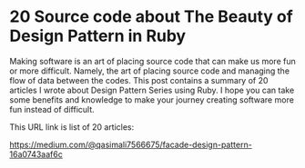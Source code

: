 # 20 Source code about The Beauty of Design Pattern in Ruby

Making software is an art of placing source code that can make us more fun or more difficult. Namely, the art of placing source code and managing the flow of data between the codes. This post contains a summary of 20 articles I wrote about Design Pattern Series using Ruby. I hope you can take some benefits and knowledge to make your journey creating software more fun instead of difficult.

This URL link is list of 20 articles:

https://medium.com/@qasimali7566675/facade-design-pattern-16a0743aaf6c

